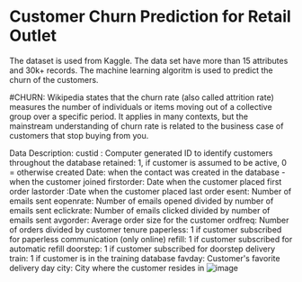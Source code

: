 # Customer Churn Prediction for Retail Outlet
The dataset is used from Kaggle. The data set have more than 15 attributes and 30k+ records. The machine learning algoritm is used to predict the churn of the customers.

#CHURN:
Wikipedia states that the churn rate (also called attrition rate) measures the number of individuals or items moving out of a collective group over a specific period. It applies in many contexts, but the mainstream understanding of churn rate is related to the business case of customers that stop buying from you.

Data Description:
custid	:  Computer generated ID to identify customers throughout the database
retained:	1, if customer is assumed to be active, 0 = otherwise
created	Date:  when the contact was created in the database - when the customer joined
firstorder: 	Date when the customer placed first order
lastorder	:Date when the customer placed last order
esent:	Number of emails sent
eopenrate:	Number of emails opened divided by number of emails sent
eclickrate:	Number of emails clicked divided by number of emails sent
avgorder:	Average order size for the customer
ordfreq:	Number of orders divided by customer tenure
paperless:	1 if customer subscribed for paperless communication (only online)
refill:	1 if customer subscribed for automatic refill
doorstep:	1 if customer subscribed for doorstep delivery
train:	1 if customer is in the training database
favday:	Customer's favorite delivery day
city:	City where the customer resides in
![image](https://user-images.githubusercontent.com/51374209/136683566-ed95dece-1b4a-4bc0-bed0-bf517b9146df.png)
